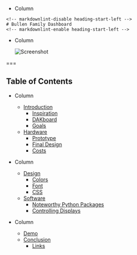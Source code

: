 <!-- .slide: class="columns layout" id="start-title" -->

<style>
    #start-title h1 {
        margin-top: 25%;
    }

    #start-title img {
        border: solid rgba(255, 255, 255, 0.05) 20px;
        max-height: 1040px;
        width: auto;
    }
</style>

<!-- markdownlint-disable first-line-heading -->
- Column
<!-- markdownlint-enable first-line-heading -->

    <!-- markdownlint-disable heading-start-left -->
    # Bullen Family Dashboard
    <!-- markdownlint-enable heading-start-left -->

- Column

    ![Screenshot](slides/start/screenshot.jpg)

===

<!-- .slide: class="columns layout" -->

## Table of Contents

- Column

    - [Introduction](#/introduction-introduction)
        - [Inspiration](#/introduction-inspiration)
        - [DAKboard](#/introduction-dakboard)
        - [Goals](#/introduction-goals)
    - [Hardware](#/hardware-hardware)
        - [Prototype](#/hardware-prototype)
        - [Final Design](#/hardware-final-design)
        - [Costs](#/hardware-costs)

- Column

    - [Design](#/design-design)
        - [Colors](#/design-colors)
        - [Font](#/design-font)
        - [CSS](#/design-css)
    - [Software](#/software-software)
        - [Noteworthy Python Packages](#/software-python-packages)
        - [Controlling Displays](#/software-controlling-displays)

- Column

    - [Demo](#/demo-demo)
    - [Conclusion](#/conclusion-conclusion)
        - [Links](#/conclusion-links)
